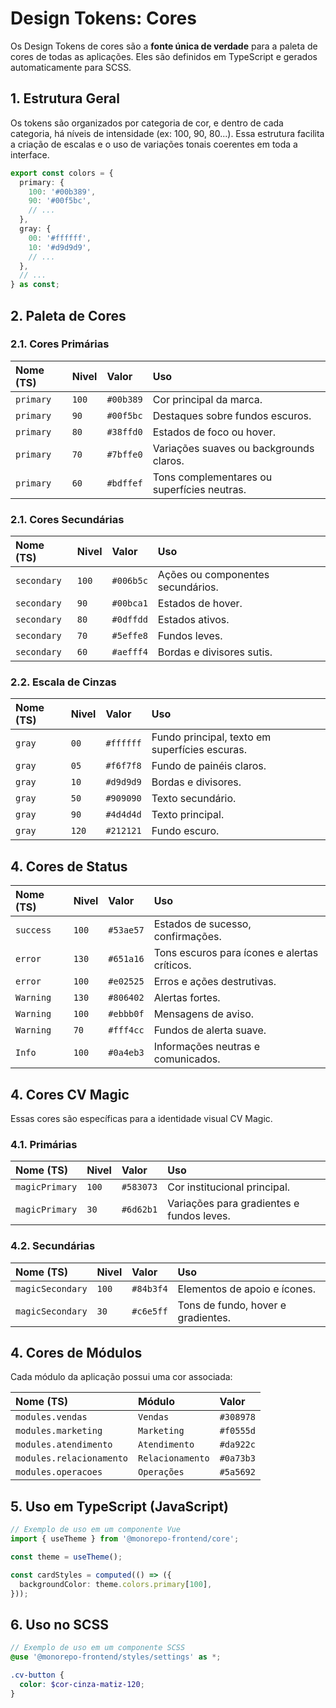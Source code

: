 # Design Tokens: Cores

Os Design Tokens de cores são a **fonte única de verdade** para a paleta de cores de todas as aplicações. Eles são definidos em TypeScript e gerados automaticamente para SCSS.

## 1. Estrutura Geral

Os tokens são organizados por categoria de cor, e dentro de cada categoria, há níveis de intensidade (ex: 100, 90, 80...).
Essa estrutura facilita a criação de escalas e o uso de variações tonais coerentes em toda a interface.

```typescript
export const colors = {
  primary: {
    100: '#00b389',
    90: '#00f5bc',
    // ...
  },
  gray: {
    00: '#ffffff',
    10: '#d9d9d9',
    // ...
  },
  // ...
} as const;
```

## 2. Paleta de Cores

### 2.1. Cores Primárias

| Nome (TS) | Nivel | Valor     | Uso                                         |
| :-------- | :---- | :-------- | :------------------------------------------ |
| `primary` | `100` | `#00b389` | Cor principal da marca.                     |
| `primary` | `90`  | `#00f5bc` | Destaques sobre fundos escuros.             |
| `primary` | `80`  | `#38ffd0` | Estados de foco ou hover.                   |
| `primary` | `70`  | `#7bffe0` | Variações suaves ou backgrounds claros.     |
| `primary` | `60`  | `#bdffef` | Tons complementares ou superfícies neutras. |

### 2.1. Cores Secundárias

| Nome (TS)   | Nivel | Valor     | Uso                               |
| :---------- | :---- | :-------- | :-------------------------------- |
| `secondary` | `100` | `#006b5c` | Ações ou componentes secundários. |
| `secondary` | `90`  | `#00bca1` | Estados de hover.                 |
| `secondary` | `80`  | `#0dffdd` | Estados ativos.                   |
| `secondary` | `70`  | `#5effe8` | Fundos leves.                     |
| `secondary` | `60`  | `#aefff4` | Bordas e divisores sutis.         |

### 2.2. Escala de Cinzas

| Nome (TS) | Nivel | Valor     | Uso                                            |
| :-------- | :---- | :-------- | :--------------------------------------------- |
| `gray`    | `00`  | `#ffffff` | Fundo principal, texto em superfícies escuras. |
| `gray`    | `05`  | `#f6f7f8` | Fundo de painéis claros.                       |
| `gray`    | `10`  | `#d9d9d9` | Bordas e divisores.                            |
| `gray`    | `50`  | `#909090` | Texto secundário.                              |
| `gray`    | `90`  | `#4d4d4d` | Texto principal.                               |
| `gray`    | `120` | `#212121` | Fundo escuro.                                  |

## 4. Cores de Status

| Nome (TS) | Nivel | Valor     | Uso                                          |
| :-------- | :---- | :-------- | :------------------------------------------- |
| `success` | `100` | `#53ae57` | Estados de sucesso, confirmações.            |
| `error`   | `130` | `#651a16` | Tons escuros para ícones e alertas críticos. |
| `error`   | `100` | `#e02525` | Erros e ações destrutivas.                   |
| `Warning` | `130` | `#806402` | Alertas fortes.                              |
| `Warning` | `100` | `#ebbb0f` | Mensagens de aviso.                          |
| `Warning` | `70`  | `#fff4cc` | Fundos de alerta suave.                      |
| `Info`    | `100` | `#0a4eb3` | Informações neutras e comunicados.           |

## 4. Cores CV Magic

Essas cores são específicas para a identidade visual CV Magic.

### 4.1. Primárias

| Nome (TS)      | Nivel | Valor     | Uso                                       |
| :------------- | :---- | :-------- | :---------------------------------------- |
| `magicPrimary` | `100` | `#583073` | Cor institucional principal.              |
| `magicPrimary` | `30`  | `#6d62b1` | Variações para gradientes e fundos leves. |

### 4.2. Secundárias

| Nome (TS)        | Nivel | Valor     | Uso                                |
| :--------------- | :---- | :-------- | :--------------------------------- |
| `magicSecondary` | `100` | `#84b3f4` | Elementos de apoio e ícones.       |
| `magicSecondary` | `30`  | `#c6e5ff` | Tons de fundo, hover e gradientes. |

## 4. Cores de Módulos

Cada módulo da aplicação possui uma cor associada:

| Nome (TS)                | Módulo           | Valor     |
| :----------------------- | :--------------- | :-------- |
| `modules.vendas`         | `Vendas`         | `#308978` |
| `modules.marketing`      | `Marketing`      | `#f0555d` |
| `modules.atendimento`    | `Atendimento`    | `#da922c` |
| `modules.relacionamento` | `Relacionamento` | `#0a73b3` |
| `modules.operacoes`      | `Operações`      | `#5a5692` |

## 5. Uso em TypeScript (JavaScript)

```typescript
// Exemplo de uso em um componente Vue
import { useTheme } from '@monorepo-frontend/core';

const theme = useTheme();

const cardStyles = computed(() => ({
  backgroundColor: theme.colors.primary[100],
}));
```

## 6. Uso no SCSS

```scss
// Exemplo de uso em um componente SCSS
@use '@monorepo-frontend/styles/settings' as *;

.cv-button {
  color: $cor-cinza-matiz-120;
}
```

